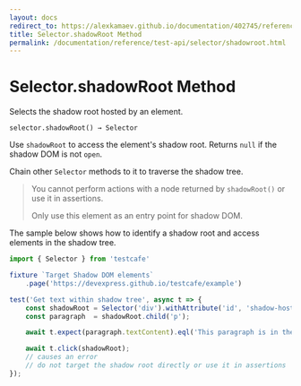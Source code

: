 ```yaml
---
layout: docs
redirect_to: https://alexkamaev.github.io/documentation/402745/reference/test-api/selector/shadowroot
title: Selector.shadowRoot Method
permalink: /documentation/reference/test-api/selector/shadowroot.html
---
```

# Selector.shadowRoot Method

Selects the shadow root hosted by an element.

```text
selector.shadowRoot() → Selector
```

Use `shadowRoot` to access the element's shadow root. Returns `null` if the shadow DOM is not `open`.

Chain other `Selector` methods to it to traverse the shadow tree.

> You cannot perform actions with a node returned by `shadowRoot()` or use it in assertions.
>
> Only use this element as an entry point for shadow DOM.

The sample below shows how to identify a shadow root and access elements in the shadow tree.

```js
import { Selector } from 'testcafe'

fixture `Target Shadow DOM elements`
    .page('https://devexpress.github.io/testcafe/example')

test('Get text within shadow tree', async t => {
    const shadowRoot = Selector('div').withAttribute('id', 'shadow-host').shadowRoot();
    const paragraph  = shadowRoot.child('p');

    await t.expect(paragraph.textContent).eql('This paragraph is in the shadow tree');

    await t.click(shadowRoot);
    // causes an error
    // do not target the shadow root directly or use it in assertions
});
```
